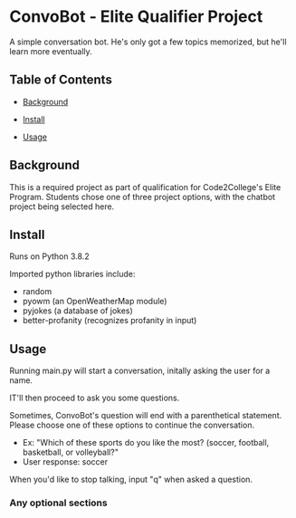# ConvoBot - Elite Qualifier Project

A simple conversation bot. He's only got a few topics memorized, but he'll learn more eventually.

## Table of Contents

- [Background](#background)

- [Install](#install)

- [Usage](#usage)

## Background

This is a required project as part of qualification for Code2College's Elite Program. Students chose one of three project options, with the chatbot project being selected here.

## Install
Runs on Python 3.8.2

Imported python libraries include:
 - random
 - pyowm (an OpenWeatherMap module)
 - pyjokes (a database of jokes)
 - better-profanity (recognizes profanity in input)

## Usage

Running main.py will start a conversation, initally asking the user for a name. 

IT'll then proceed to ask you some questions.

Sometimes, ConvoBot's question will end with a parenthetical statement. Please choose one of these options to continue the conversation. 
 - Ex: "Which of these sports do you like the most? (soccer, football, basketball, or volleyball?"
 - User response: soccer

When you'd like to stop talking, input "q" when asked a question.

### Any optional sections

